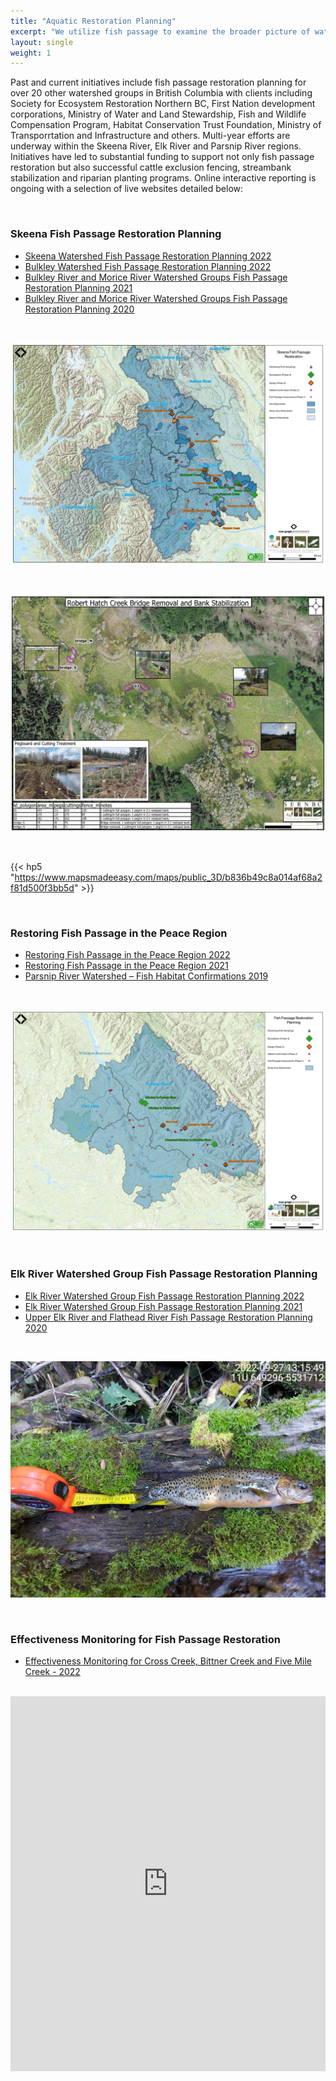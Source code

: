 ```yaml
---
title: "Aquatic Restoration Planning"
excerpt: "We utilize fish passage to examine the broader picture of watershed health. Through a network of interconnected large-scale aquatic restoration planning projects, we collaborate to leverage and advance cutting-edge modeling, mapping, and data presentation tools, driving restoration actions throughout the province."
layout: single
weight: 1
---
```

Past and current initiatives include fish passage restoration planning for over 20 other watershed groups in British Columbia with clients including Society for Ecosystem Restoration Northern BC, First Nation development corporations, Ministry of Water and Land Stewardship,  Fish and Wildlife Compensation Program, Habitat Conservation Trust Foundation, Ministry of Transporrtation and Infrastructure and others. Multi-year efforts are underway within the Skeena River, Elk River and Parsnip River regions. Initiatives have led to substantial funding to support not only fish passage restoration but also successful cattle exclusion fencing, streambank stabilization and riparian planting programs. Online interactive reporting is ongoing with a selection of live websites detailed below:

 <br>
  
### Skeena Fish Passage Restoration Planning

  - [Skeena Watershed Fish Passage Restoration Planning 2022](https://www.newgraphenvironment.com/fish_passage_skeena_2021_reporting/)
  - [Bulkley Watershed Fish Passage Restoration Planning 2022](https://www.newgraphenvironment.com/fish_passage_bulkley_2022_reporting/)
  - [Bulkley River and Morice River Watershed Groups Fish Passage Restoration Planning 2021](https://www.newgraphenvironment.com/fish_passage_skeena_2021_reporting/)
  - [Bulkley River and Morice River Watershed Groups Fish Passage Restoration Planning 2020](https://www.newgraphenvironment.com/fish_passage_bulkley_2020_reporting/)

<br>

![](fishpassage_skeena_2023b.jpeg)

  <br>
  
![](robert_hatch_plan_20211023_k_.JPG)

<br>
  
{{< hp5 "https://www.mapsmadeeasy.com/maps/public_3D/b836b49c8a014af68a2f81d500f3bb5d" >}}

<br>

### Restoring Fish Passage in the Peace Region
  
  - [Restoring Fish Passage in the Peace Region 2022](https://www.newgraphenvironment.com/fish_passage_peace_2022_reporting/)
  - [Restoring Fish Passage in the Peace Region 2021](https://www.newgraphenvironment.com/fish_passage_parsnip_2021_reporting/)
  - [Parsnip River Watershed – Fish Habitat Confirmations 2019](https://www.newgraphenvironment.com/Parsnip_Fish_Passage/)
  
 <br>

![](peace_fish_passage_2023.jpeg)
  

  
  <br>

### Elk River Watershed Group Fish Passage Restoration Planning
  
  - [Elk River Watershed Group Fish Passage Restoration Planning 2022](https://www.newgraphenvironment.com/fish_passage_elk_2022_reporting/)
  - [Elk River Watershed Group Fish Passage Restoration Planning 2021](https://www.newgraphenvironment.com/fish_passage_elk_2021_reporting/)
  - [Upper Elk River and Flathead River Fish Passage Restoration Planning 2020](https://www.newgraphenvironment.com/fish_passage_elk_2020_reporting/)
  
  <br>

![](TimePhoto_20220927_131549.JPG)

<br>

### Effectiveness Monitoring for Fish Passage Restoration
  - [Effectiveness Monitoring for Cross Creek, Bittner Creek and Five Mile Creek - 2022](https://www.newgraphenvironment.com/fish_passage_moti_2022_reporting/)
  
  <br>
  
  <iframe src="https://www.mapsmadeeasy.com/maps/public_3D/bc05b8efed3f42f28fced92614b08edd" scrolling="no" title="Maps Made Easy" width="100%" height="600" frameBorder ="0"></iframe>





